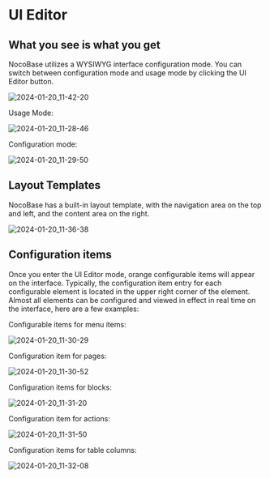 # UI Editor

## What you see is what you get

NocoBase utilizes a WYSIWYG interface configuration mode. You can switch between configuration mode and usage mode by clicking the UI Editor button.

![2024-01-20_11-42-20](https://static-docs.nocobase.com/2024-01-20_11-42-20.jpg)

Usage Mode:

![2024-01-20_11-28-46](https://static-docs.nocobase.com/2024-01-20_11-28-46.jpg)

Configuration mode:

![2024-01-20_11-29-50](https://static-docs.nocobase.com/2024-01-20_11-29-50.jpg)

## Layout Templates

NocoBase has a built-in layout template, with the navigation area on the top and left, and the content area on the right.

![2024-01-20_11-36-38](https://static-docs.nocobase.com/2024-01-20_11-36-38.jpg)

## Configuration items

Once you enter the UI Editor mode, orange configurable items will appear on the interface. Typically, the configuration item entry for each configurable element is located in the upper right corner of the element. Almost all elements can be configured and viewed in effect in real time on the interface, here are a few examples:

Configurable items for menu items:

![2024-01-20_11-30-29](https://static-docs.nocobase.com/2024-01-20_11-30-29.jpg)

Configuration item for pages:

![2024-01-20_11-30-52](https://static-docs.nocobase.com/2024-01-20_11-30-52.jpg)

Configuration items for blocks:

![2024-01-20_11-31-20](https://static-docs.nocobase.com/2024-01-20_11-31-20.jpg)

Configuration item for actions:

![2024-01-20_11-31-50](https://static-docs.nocobase.com/2024-01-20_11-31-50.jpg)

Configuration items for table columns:

![2024-01-20_11-32-08](https://static-docs.nocobase.com/2024-01-20_11-32-08.jpg)